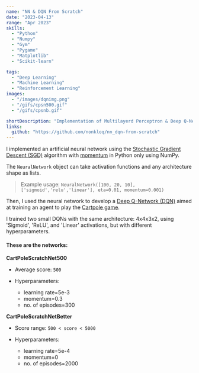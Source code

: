 ```yaml
---
name: "NN & DQN From Scratch"
date: "2023-04-13"
range: "Apr 2023"
skills:
  - "Python"
  - "Numpy"
  - "Gym"
  - "Pygame"
  - "Matplotlib"
  - "Scikit-learn"

tags:
  - "Deep Learning"
  - "Machine Learning"
  - "Reinforcement Learning"
images:
  - "/images/dqnimg.png"
  - "/gifs/cpsn500.gif"
  - "/gifs/cpsnb.gif"

shortDescription: "Implementation of Multilayerd Perceptron & Deep Q-Network from scratch"
links:
  github: "https://github.com/nonkloq/nn_dqn-from-scratch"
---
```



I implemented an artificial neural network using the [Stochastic Gradient Descent (SGD)]((https://en.wikipedia.org/wiki/Stochastic_gradient_descent)) algorithm with [momentum](https://en.wikipedia.org/wiki/Stochastic_gradient_descent#Momentum) in Python only using NumPy.

The `NeuralNetwork` object can take activation functions and any architecture shape as lists.

> Example usage: `NeuralNetwork([100, 20, 10], ['sigmoid','relu','linear'], eta=0.01, momentum=0.001)`

Then, I used the neural network to develop a [Deep Q-Network (DQN)](https://aiwiki.ai/wiki/Deep_Q-Network_(DQN)) aimed at training an agent to play the [Cartpole game](https://jeffjar.me/cartpole.html).

I trained two small DQNs with the same architecture: 4x4x3x2, using 'Sigmoid', 'ReLU', and 'Linear' activations, but with different hyperparameters.

#### These are the networks:
**CartPoleScratchNet500**

- Average score: `500` 

- Hyperparameters: 
  - learning rate=5e-3
  - momentum=0.3
  - no. of episodes=300

**CartPoleScratchNetBetter**

- Score range: `500 < score < 5000`

- Hyperparameters: 
  - learning rate=5e-4
  - momentum=0
  - no. of episodes=2000
